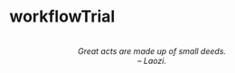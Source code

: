 # workflowTrial
<!-- QUOTE:START -->
<p align="center"><br><i>Great acts are made up of small deeds.</i><br><i>– Laozi.</i><br></p>
<!-- QUOTE:END -->


